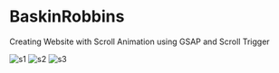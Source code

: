 # BaskinRobbins
Creating Website with Scroll Animation using GSAP and Scroll Trigger

![s1](https://github.com/user-attachments/assets/2ec44ca8-181e-4635-9857-6f7177a1f5b7)
![s2](https://github.com/user-attachments/assets/7c796ec2-9012-4fa1-a0a8-14226a1bc9c7)
![s3](https://github.com/user-attachments/assets/33f6a716-e412-431f-b2c1-19905ac8099c)
